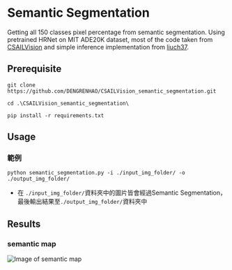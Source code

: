 # Semantic Segmentation
Getting all 150 classes pixel percentage from semantic segmentation. Using pretrained HRNet on MIT ADE20K dataset, most of the code taken from [CSAILVision](https://github.com/CSAILVision/semantic-segmentation-pytorch) and simple inference implementation from [liuch37](https://github.com/liuch37/semantic-segmentation).

## Prerequisite
```
git clone https://github.com/DENGRENHAO/CSAILVision_semantic_segmentation.git
```
```
cd .\CSAILVision_semantic_segmentation\
```
```
pip install -r requirements.txt
```

## Usage
### 範例
```
python semantic_segmentation.py -i ./input_img_folder/ -o ./output_img_folder/
```
- 在 `./input_img_folder/`資料夾中的圖片皆會經過Semantic Segmentation，最後輸出結果至`./output_img_folder/`資料夾中

## Results

### semantic map

![Image of semantic map](https://github.com/liuch37/semantic-segmentation/blob/master/misc/ADE_test_00000272.png)

